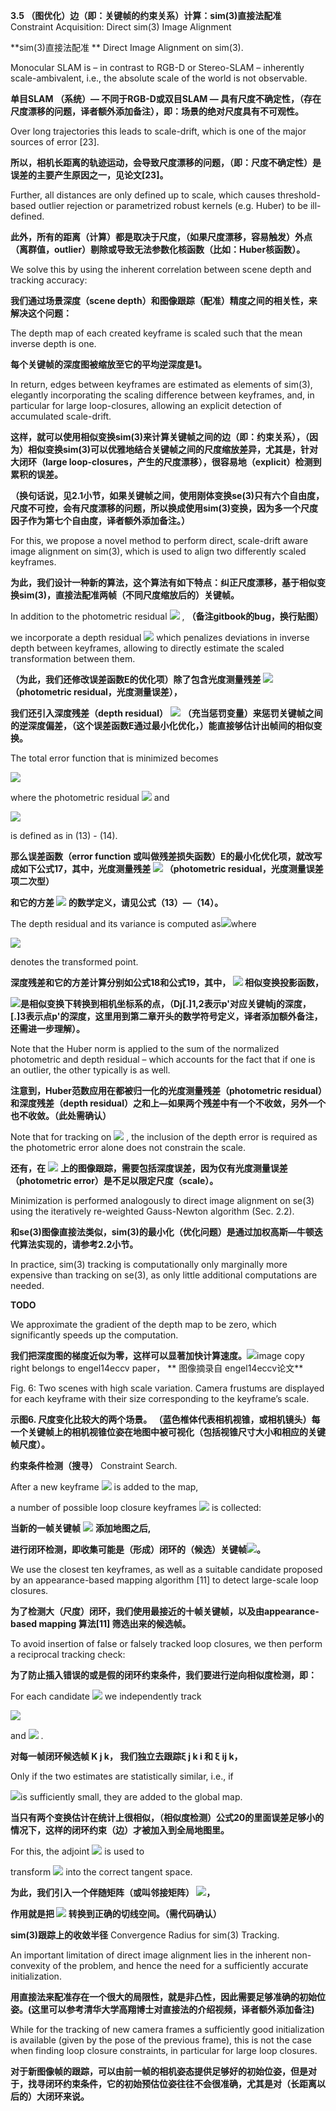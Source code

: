 **3.5 （图优化）边（即：关键帧的约束关系）计算：sim\(3\)直接法配准** Constraint Acquisition: Direct sim\(3\) Image Alignment

**sim\(3\)直接法配准 ** Direct Image Alignment on sim\(3\).

Monocular SLAM is – in contrast to RGB-D or Stereo-SLAM – inherently scale-ambivalent, i.e., the absolute scale of the world is not observable.

**单目SLAM （系统）— 不同于RGB-D或双目SLAM — 具有尺度不确定性，（存在尺度漂移的问题，译者额外添加备注），即：场景的绝对尺度具有不可观性。**

Over long trajectories this leads to scale-drift, which is one of the major sources of error \[23\].

**所以，相机长距离的轨迹运动，会导致尺度漂移的问题，（即：尺度不确定性）是误差的主要产生原因之一，见论文\[23\]。**

Further, all distances are only defined up to scale, which causes threshold-based outlier rejection or parametrized robust kernels \(e.g. Huber\) to be ill-defined.

**此外，所有的距离（计算）都是取决于尺度，（如果尺度漂移，容易触发）外点（离群值，outlier）剔除或导致无法参数化核函数（比如：Huber核函数）。**

We solve this by using the inherent correlation between scene depth and tracking accuracy:

**我们通过场景深度（scene depth）和图像跟踪（配准）精度之间的相关性，来解决这个问题：**

The depth map of each created keyframe is scaled such that the mean inverse depth is one.

**每个关键帧的深度图被缩放至它的平均逆深度是1。**

In return, edges between keyframes are estimated as elements of sim\(3\), elegantly incorporating the scaling difference between keyframes, and, in particular for large loop-closures, allowing an explicit detection of accumulated scale-drift.

**这样，就可以使用相似变换sim\(3\)来计算关键帧之间的边（即：约束关系），（因为）相似变换sim\(3\)可以优雅地结合关键帧之间的尺度缩放差异，尤其是，针对大闭环（large  loop-closures，产生的尺度漂移），很容易地（explicit）检测到累积的误差。**

**（换句话说，见2.1小节，如果关键帧之间，使用刚体变换se\(3\)只有六个自由度，尺度不可控，会有尺度漂移的问题，所以换成使用sim\(3\)变换，因为多一个尺度因子作为第七个自由度，译者额外添加备注。）**

For this, we propose a novel method to perform direct, scale-drift aware image alignment on sim\(3\), which is used to align two differently scaled keyframes.

**为此，我们设计一种新的算法，这个算法有如下特点：纠正尺度漂移，基于相似变换sim\(3\)，直接法配准两帧（不同尺度缩放后的）关键帧。**

In addition to the photometric residual ![](/assets/math_58.png) ,  **（备注gitbook的bug，换行贴图）**

we incorporate a depth residual  ![](/assets/math_59.png) which penalizes deviations in inverse depth between keyframes, allowing to directly estimate the scaled transformation between them.

**（为此，我们还修改误差函数E的优化项）除了包含光度测量残差 **![](/assets/math_58.png)** （photometric residual，光度测量误差），**

**我们还引入深度残差（depth residual）** ![](/assets/math_59.png) **（充当惩罚变量）来惩罚关键帧之间的逆深度偏差，（这个误差函数E通过最小化优化，）能直接够估计出帧间的相似变换。**

The total error function that is minimized becomes

![](/assets/equation_17.png)

where the photometric residual ![](/assets/math_60.png) and

![](/assets/math_61.png)

is defined as in \(13\) - \(14\).

**那么误差函数（error function 或叫做残差损失函数）E的最小化优化项，就改写成如下公式17，其中，光度测量残差 **![](/assets/math_60.png)** （photometric residual，光度测量误差项二次型）**

**和它的方差 **![](/assets/math_61.png)** 的数学定义，请见公式（13）—（14）。**

The depth residual and its variance is computed as![](/assets/equation_18.png)where

![](/assets/math_62.png)

denotes the transformed point.

**深度残差和它的方差计算分别如公式18和公式19，其中， **![](/assets/math_63.png)** 相似变换投影函数，**

![](/assets/math_64.png)**是相似变换下转换到相机坐标系的点，（Dj\[.\]1,2表示p'对应关键帧j的深度， \[.\]3表示点p'的深度，这里用到第二章开头的数学符号定义，译者添加额外备注，还需进一步理解）。**

Note that the Huber norm is applied to the sum of the normalized photometric and depth residual – which accounts for the fact that if one is an outlier, the other typically is as well.

**注意到，Huber范数应用在都被归一化的光度测量残差（photometric residual）和深度残差（depth residual）之和上—如果两个残差中有一个不收敛，另外一个也不收敛。（此处需确认）**

Note that for tracking on ![](/assets/math_16.png) , the inclusion of the depth error is required as the photometric error alone does not constrain the scale.

**还有，在** ![](/assets/math_16.png) **上的图像跟踪，需要包括深度误差，因为仅有光度测量误差（photometric error）是不足以限定尺度（scale）。**

Minimization is performed analogously to direct image alignment on se\(3\) using the iteratively re-weighted Gauss-Newton algorithm \(Sec. 2.2\).

**和se\(3\)图像直接法类似，sim\(3\)的最小化（优化问题）是通过加权高斯—牛顿迭代算法实现的，请参考2.2小节。**

In practice, sim\(3\) tracking is computationally only marginally more expensive than tracking on se\(3\), as only little additional computations are needed.

**TODO**

We approximate the gradient of the depth map to be zero, which significantly speeds up the computation.

**我们把深度图的梯度近似为零，这样可以显著加快计算速度。**![](/assets/fig_6.png)image copy right belongs to engel14eccv paper， ** 图像摘录自 engel14eccv论文**

Fig. 6: Two scenes with high scale variation. Camera frustums are displayed for each keyframe with their size corresponding to the keyframe’s scale.

**示图6. 尺度变化比较大的两个场景。 （蓝色椎体代表相机视锥，或相机镜头）每一个关键帧上的相机视锥位姿在地图中被可视化（包括视锥尺寸大小和相应的关键帧尺度）。**

**约束条件检测（搜寻）** Constraint Search.

After a new keyframe ![](/assets/math_38.png) is added to the map,

a number of possible loop closure keyframes ![](/assets/math_66.png) is collected:

**当新的一帧关键帧** ![](/assets/math_38.png) **添加地图之后,**

**进行闭环检测，即收集可能是（形成）闭环的（候选）关键帧**![](/assets/math_66.png)**。**

We use the closest ten keyframes, as well as a suitable candidate proposed by an appearance-based mapping algorithm \[11\] to detect large-scale loop closures.

**为了检测大（尺度）闭环，我们使用最接近的十帧关键帧，以及由appearance-based mapping 算法\[11\] 筛选出来的候选帧。**

To avoid insertion of false or falsely tracked loop closures, we then perform a reciprocal tracking check:

**为了防止插入错误的或是假的闭环约束条件，我们要进行逆向相似度检测，即：**

For each candidate ![](/assets/math_67.png) we independently track

![](/assets/math_68.png)

and ![](/assets/math_69.png) .

**对每一帧闭环候选帧 K j k， 我们独立去跟踪ξ j k i 和 ξ ij k，**

Only if the two estimates are statistically similar, i.e., if

![](/assets/equation_20.png)is sufficiently small, they are added to the global map.

**当只有两个变换估计在统计上很相似，（相似度检测）公式20的里面误差足够小的情况下，这样的闭环约束（边）才被加入到全局地图里。**

For this, the adjoint ![](/assets/math_71.png) is used to

transform ![](/assets/math_72.png) into the correct tangent space.

**为此，我们引入一个伴随矩阵（或叫邻接矩阵） **![](/assets/math_71.png)**，**

**作用就是把 **![](/assets/math_72.png)** 转换到正确的切线空间。（需代码确认）**

**sim\(3\)跟踪上的收敛半径** Convergence Radius for sim\(3\) Tracking.

An important limitation of direct image alignment lies in the inherent non-convexity of the problem, and hence the need for a sufficiently accurate initialization.

**用直接法来配准存在一个很大的局限性，就是非凸性，因此需要足够准确的初始位姿。\(这里可以参考清华大学高翔博士对直接法的介绍视频，译者额外添加备注\)**

While for the tracking of new camera frames a sufficiently good initialization is available \(given by the pose of the previous frame\), this is not the case when finding loop closure constraints, in particular for large loop closures.

**对于新图像帧的跟踪，可以由前一帧的相机姿态提供足够好的初始位姿，但是对于，找寻闭环约束条件，它的初始预估位姿往往不会很准确，尤其是对（长距离以后的）大闭环来说。**



